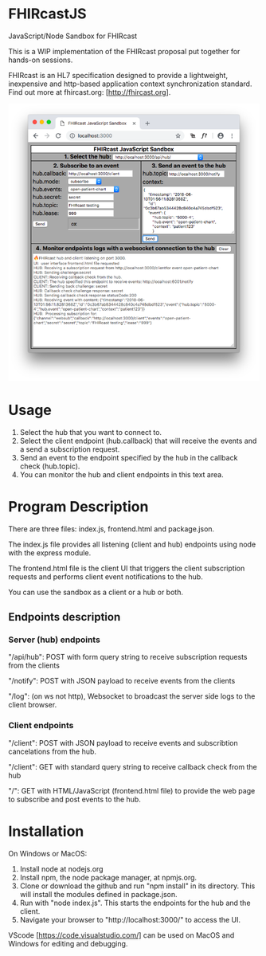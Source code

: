 # FHIRcastJS
JavaScript/Node Sandbox for FHIRcast

This is a WIP implementation of the FHIRcast proposal put together for hands-on sessions.

FHIRcast is an HL7 specification designed to provide a lightweight, inexpensive and http-based application context synchronization standard. Find out more at fhircast.org: [http://fhircast.org].

![frontend](frontend.png)

# Usage
1. Select the hub that you want to connect to.
2. Select the client endpoint (hub.callback) that will receive the events and a send a subscription request.
3. Send an event to the endpoint specified by the hub in the callback check (hub.topic).
4. You can monitor the hub and client endpoints in this text area. 

# Program Description

There are three files:  index.js, frontend.html and package.json.

The index.js file provides all listening (client and hub) endpoints using node with the express module.  

The frontend.html file is the client UI that triggers the client subscription requests and performs client event notifications to the hub.

You can use the sandbox as a client or a hub or both.

## Endpoints description
### Server (hub) endpoints

"/api/hub": POST with form query string to receive subscription requests from the clients
 
 
 "/notify": POST with JSON payload to receive events from the clients 


"/log": (on ws not http), Websocket to broadcast the server side logs to the client browser.

### Client endpoints

"/client": POST with JSON payload to receive events and subscribtion cancelations from the hub.


"/client": GET with standard query string to receive callback check from the hub 

"/": GET with HTML/JavaScript (frontend.html file) to provide the web page to subscribe and post events to the hub.


Installation
========================================
On Windows or MacOS:
1. Install node at nodejs.org
2. Install npm, the node package manager, at npmjs.org.
3. Clone or download the github and run "npm install" in its directory.  This will install the modules defined in package.json.
4. Run with "node index.js".  This starts the endpoints for the hub and the client.
5. Navigate your browser to "http://localhost:3000/" to access the UI.



VScode [https://code.visualstudio.com/] can be used on MacOS and Windows for editing and debugging.



